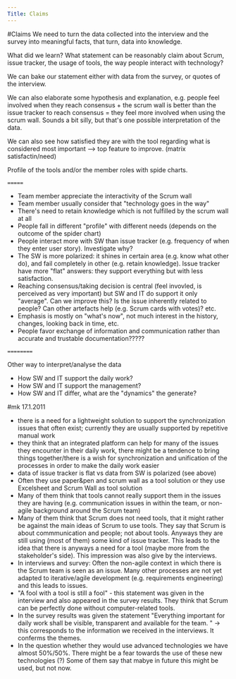 ```yaml
---
Title: Claims
---
```

#Claims
We need to turn the data collected into the interview and the survey into meaningful facts, that turn, data into knowledge. 

What did we learn? What statement can be reasonably claim about Scrum, issue tracker, the usage of tools, the way people interact with technology?

We can bake our statement either with data from the survey, or quotes of the interview.

We can also elaborate some hypothesis and explanation, e.g. people feel involved when they reach consensus \+ the scrum wall is better than the issue tracker to reach consensus = they feel more involved when using the scrum wall. Sounds a bit silly, but that's one possible interpretation of the data. 

We can also see how satisfied they are with the tool regarding what is considered most important &mdash;> top feature to improve. (matrix satisfactin/need)

Profile of the tools and/or the member roles with spide charts.

```
=====
```


-  Team member appreciate the interactivity of the Scrum wall
-  Team member usually consider that "technology goes in the way"
-  There's need to retain knowledge which is not fulfilled by the scrum wall at all
-  People fall in different "profile" with different needs (depends on the outcome of the spider chart) 
-  People interact more with SW than issue tracker (e.g. frequency of when they enter user story). Investigate why?
-  The SW is more polarized: it shines in certain area (e.g. know what other do), and fail completely in other (e.g. retain knowledge). Issue tracker have more "flat" answers: they support everything but with less satisfaction.
-  Reaching consensus/taking decision is central (feel invovled, is perceived as very important) but SW and IT do support it only "average". Can we improve this? Is the issue inherently related to people? Can other artefacts help (e.g. Scrum cards with votes)? etc.
-  Emphasis is mostly on "what's now", not much interest in the history, changes, looking back in time, etc. 
-  People favor exchange of information and communication rather than accurate and trustable documentation?????

```
========
```

Other way to interpret/analyse the data


-  How SW and IT support the daily work?
-  How SW and IT support the management?
-  How SW and IT differ, what are the "dynamics" the generate?

#mk 17.1.2011


-  there is a need for a lightweight solution to support the synchronization issues that often exist; currently they are usually supported by repetitive manual work
-  they think that an integrated platform can help for many of the issues they encounter in their daily work, there might be a tendence to bring things together/there is a wish for synchronization and unification of the processes in order to make the daily work easier 
-  data of issue tracker is flat vs data from SW is polarized (see above)
-  Often they use paper&pen and scrum wall as a tool solution or they use Excelsheet and Scrum Wall as tool solution
-  Many of them think that tools cannot really support them in the issues they are having (e.g. communication issues in within the team, or non-agile background around the Scrum team)
-  Many of them think that Scrum does not need tools, that it might rather be against the main ideas of Scrum to use tools. They say that Scrum is about commmunication and people; not about tools. Anyways they are still using (most of them) some kind of issue tracker. This leads to the idea that there is anyways a need for a tool (maybe more from the stakeholder's side). This impression was also give by the interviews.
-  In interviews and survey: Often the non-agile context in which there is the Scrum team is seen as an issue. Many other processes are not yet adapted to iterative/agile development (e.g. requirements engineering) and this leads to issues.
-  "A fool with a tool is still a fool" - this statement was given in the interview and also appeared in the survey results. They think that Scrum can be perfectly done without computer-related tools.
-  In the survey results was given the statement "Everything important for daily work shall be visible, transparent and available for the team. " -> this corresponds to the information we received in the interviews. It conferms the themes.
-  In the question whether they would use advanced technologies we have almost 50%/50%. There might be a fear towards the use of these new technologies (?) Some of them say that mabye in future this might be used, but not now. 
